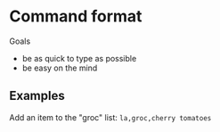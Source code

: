# Command format
Goals
* be as quick to type as possible
* be easy on the mind

## Examples
Add an item to the "groc" list:
`la,groc,cherry tomatoes`